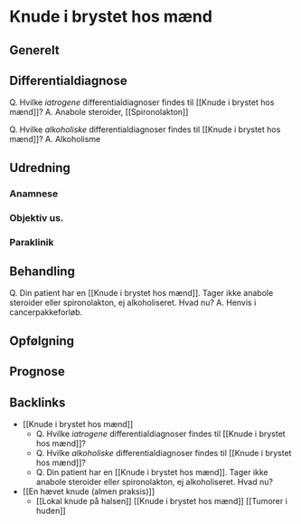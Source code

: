 # Knude i brystet hos mænd
## Generelt


## Differentialdiagnose
Q. Hvilke *iatrogene* differentialdiagnoser findes til [[Knude i brystet hos mænd]]?
A. Anabole steroider, [[Spironolakton]]

Q. Hvilke *alkoholiske* differentialdiagnoser findes til [[Knude i brystet hos mænd]]?
A. Alkoholisme

## Udredning
### Anamnese

### Objektiv us.

### Paraklinik

## Behandling
Q. Din patient har en [[Knude i brystet hos mænd]]. Tager ikke anabole steroider eller spironolakton, ej alkoholiseret. Hvad nu?
A. Henvis i cancerpakkeforløb.

## Opfølgning


## Prognose


## Backlinks
* [[Knude i brystet hos mænd]]
	* Q. Hvilke *iatrogene* differentialdiagnoser findes til [[Knude i brystet hos mænd]]?
	* Q. Hvilke *alkoholiske* differentialdiagnoser findes til [[Knude i brystet hos mænd]]?
	* Q. Din patient har en [[Knude i brystet hos mænd]]. Tager ikke anabole steroider eller spironolakton, ej alkoholiseret. Hvad nu?
* [[En hævet knude (almen praksis)]]
	* [[Lokal knude på halsen]]
[[Knude i brystet hos mænd]]
[[Tumorer i huden]]

<!-- #anki/tag/med/gp #anki/deck/Medicine #anki/tag/med/Endocrinology -->

<!-- {BearID:5E5E238B-7222-4D7A-977A-FCF3DAF1620D-19264-0000221A447DAC4E} -->
